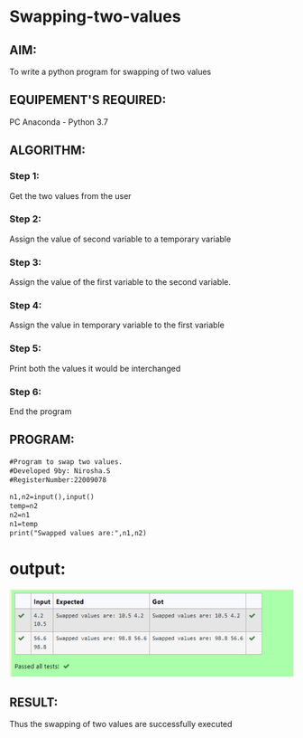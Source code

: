 # Swapping-two-values
## AIM:
To write a python program for swapping of two values
## EQUIPEMENT'S REQUIRED: 
PC
Anaconda - Python 3.7
## ALGORITHM: 
### Step 1:
Get the two values from the user
### Step 2: 
Assign the value of second variable to a temporary variable 
### Step 3: 
Assign the value of the first variable to the second variable.
### Step 4:  
Assign the value in temporary variable to the first variable
### Step 5: 
Print both the values it would be interchanged
### Step 6: 
End the program
## PROGRAM:
```
#Program to swap two values.
#Developed 9by: Nirosha.S
#RegisterNumber:22009078
```
```
n1,n2=input(),input()
temp=n2
n2=n1
n1=temp
print("Swapped values are:",n1,n2)
```
# output:
![gff](o1.PNG)



## RESULT:
Thus the swapping of two values are successfully executed



